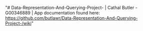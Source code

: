 "# Data-Representation-And-Querying-Project- | Cathal Butler - G00346889 | App documentation found here: https://github.com/butlawr/Data-Representation-And-Querying-Project-/wiki" 
